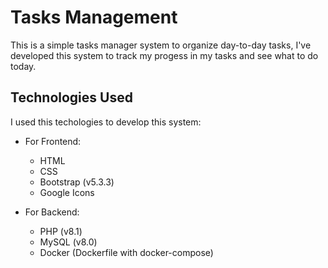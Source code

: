 # Tasks Management

This is a simple tasks manager system to organize day-to-day tasks, I've developed this system to track my progess in my tasks and see what to do today.

## Technologies Used

I used this techologies to develop this system:

- For Frontend:
  - HTML
  - CSS
  - Bootstrap (v5.3.3)
  - Google Icons

- For Backend:
  - PHP (v8.1)
  - MySQL (v8.0)
  - Docker (Dockerfile with docker-compose)
